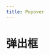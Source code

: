 ```yaml
---
title: Popover
---
```

# 弹出框

<!-- <ClientOnly>
</ClientOnly>     -->
<popover-demos></popover-demos>